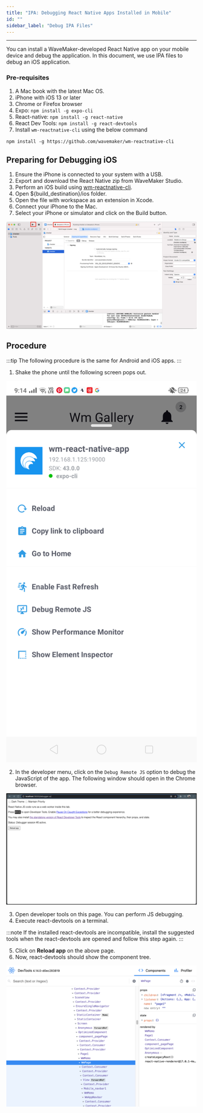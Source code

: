 ```yaml
---
title: "IPA: Debugging React Native Apps Installed in Mobile"
id: ""
sidebar_label: "Debug IPA Files"
---
```

---

You can install a WaveMaker-developed React Native app on your mobile device and debug the application. In this document, we use IPA files to debug an iOS application. 


### Pre-requisites

1. A Mac book with the latest Mac OS.
2. iPhone with iOS 13 or later
3. Chrome or Firefox browser
4. Expo: `npm install -g expo-cli`
5. React-native: `npm install -g react-native`
6. React Dev Tools: `npm install -g react-devtools`
7. Install `wm-reactnative-cli` using the below command

```shell
npm install -g https://github.com/wavemaker/wm-reactnative-cli
```

## Preparing for Debugging iOS


1. Ensure the iPhone is connected to your system with a USB.
2. Export and download the React Native zip from WaveMaker Studio.
3. Perform an iOS build using [wm-reactnative-cli](https://github.com/wavemaker/wm-reactnative-cli).
4. Open ${build_destination}/ios folder.
5. Open the file with workspace as an extension in Xcode.
6. Connect your iPhone to the Mac.
7. Select your iPhone or simulator and click on the Build button.

![Xcode_build](/learn/assets/xcode_build.png)

## Procedure

:::tip
The following procedure is the same for Android and iOS apps.
:::

1. Shake the phone until the following screen pops out.
 
 ![expo developer menu](/learn/assets/expo-developer-menu.png)

2. In the developer menu, click on the `Debug Remote JS` option to debug the JavaScript of the app. The following window should open in the Chrome browser.

 ![debugger-ui](/learn/assets/debugger-ui.png)

3. Open developer tools on this page. You can perform JS debugging.
4. Execute react-devtools on a terminal. 

:::note
If the installed react-devtools are incompatible, install the suggested tools when the react-devtools are opened and follow this step again.
:::

5. Click on **Reload app** on the above page.
6. Now, react-devtools should show the component tree.

![React Dev Tools](/learn/assets/react-dev-tools.png)

